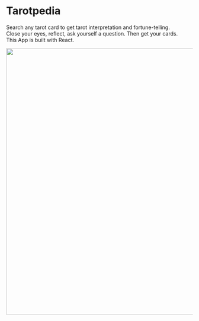 # Tarotpedia
Search any tarot card to get tarot interpretation and fortune-telling.<br /> 
Close your eyes, reflect, ask yourself a question. Then get your cards.<br /> 
This App is built with React.<br /> 

  <img src="./public/preview.png" width="720" />